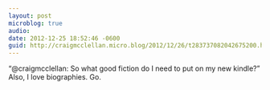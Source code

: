 ```yaml
---
layout: post
microblog: true
audio: 
date: 2012-12-25 18:52:46 -0600
guid: http://craigmcclellan.micro.blog/2012/12/26/t283737082042675200.html
---
```

“@craigmcclellan: So what good fiction do I need to put on my new kindle?” Also, I love biographies. Go.
